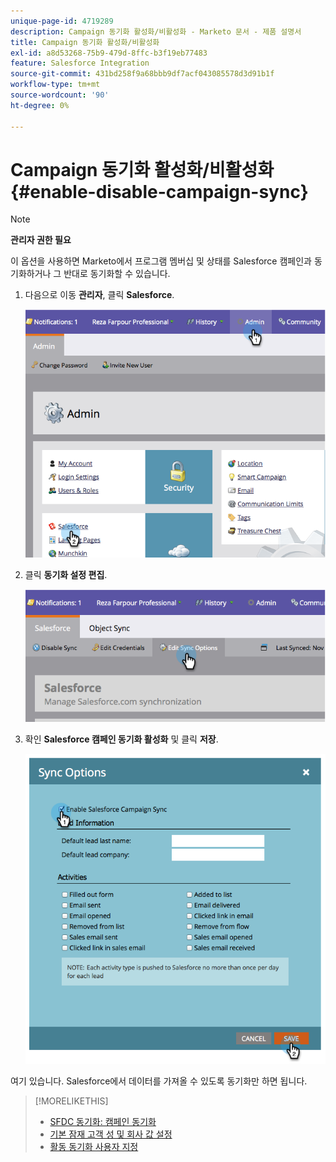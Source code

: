 ```yaml
---
unique-page-id: 4719289
description: Campaign 동기화 활성화/비활성화 - Marketo 문서 - 제품 설명서
title: Campaign 동기화 활성화/비활성화
exl-id: a8d53268-75b9-479d-8ffc-b3f19eb77483
feature: Salesforce Integration
source-git-commit: 431bd258f9a68bbb9df7acf043085578d3d91b1f
workflow-type: tm+mt
source-wordcount: '90'
ht-degree: 0%

---
```


# Campaign 동기화 활성화/비활성화 {#enable-disable-campaign-sync}

>[!NOTE]
>
>**관리자 권한 필요**

이 옵션을 사용하면 Marketo에서 프로그램 멤버십 및 상태를 Salesforce 캠페인과 동기화하거나 그 반대로 동기화할 수 있습니다.

1. 다음으로 이동 **관리자**, 클릭 **Salesforce**.

   ![](assets/image2014-12-9-13-3a36-3a49.png)

1. 클릭 **동기화 설정 편집**.

   ![](assets/image2014-12-9-13-3a37-3a0.png)

1. 확인 **Salesforce 캠페인 동기화 활성화** 및 클릭 **저장**.

   ![](assets/image2014-12-9-13-3a37-3a8.png)

여기 있습니다. Salesforce에서 데이터를 가져올 수 있도록 동기화만 하면 됩니다.

>[!MORELIKETHIS]
>
>* [SFDC 동기화: 캠페인 동기화](/help/marketo/product-docs/crm-sync/salesforce-sync/sfdc-sync-details/sfdc-sync-campaign-sync.md)
>* [기본 잠재 고객 성 및 회사 값 설정](/help/marketo/product-docs/crm-sync/salesforce-sync/setup/optional-steps/set-default-person-last-name-and-company-name.md)
>* [활동 동기화 사용자 지정](/help/marketo/product-docs/crm-sync/salesforce-sync/setup/optional-steps/customize-activities-sync.md)
